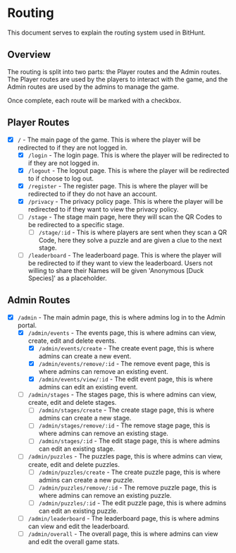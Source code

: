 # Routing

This document serves to explain the routing system used in BitHunt.

## Overview

The routing is split into two parts: the Player routes and the Admin routes. The Player routes are used by the players to interact with the game, and the Admin routes are used by the admins to manage the game.

Once complete, each route will be marked with a checkbox.

## Player Routes

- [x] `/` - The main page of the game. This is where the player will be redirected to if they are not logged in.
  - [x] `/login` - The login page. This is where the player will be redirected to if they are not logged in.
  - [x] `/logout` - The logout page. This is where the player will be redirected to if choose to log out.
  - [x] `/register` - The register page. This is where the player will be redirected to if they do not have an account.
  - [x] `/privacy` - The privacy policy page. This is where the player will be redirected to if they want to view the privacy policy.
  - [ ] `/stage` - The stage main page, here they will scan the QR Codes to be redirected to a specific stage.
    - [ ] `/stage/:id` - This is where players are sent when they scan a QR Code, here they solve a puzzle and are given a clue to the next stage.
  - [ ] `/leaderboard` - The leaderboard page. This is where the player will be redirected to if they want to view the leaderboard. Users not willing to share their Names will be given 'Anonymous [Duck Species]' as a placeholder.

## Admin Routes

- [x] `/admin` - The main admin page, this is where admins log in to the Admin portal.
  - [x] `/admin/events` - The events page, this is where admins can view, create, edit and delete events.
    - [x] `/admin/events/create` - The create event page, this is where admins can create a new event.
    - [x] `/admin/events/remove/:id` - The remove event page, this is where admins can remove an existing event.
    - [x] `/admin/events/view/:id` - The edit event page, this is where admins can edit an existing event.
  - [ ] `/admin/stages` - The stages page, this is where admins can view, create, edit and delete stages.
    - [ ] `/admin/stages/create` - The create stage page, this is where admins can create a new stage.
    - [ ] `/admin/stages/remove/:id` - The remove stage page, this is where admins can remove an existing stage.
    - [ ] `/admin/stages/:id` - The edit stage page, this is where admins can edit an existing stage.
  - [ ] `/admin/puzzles` - The puzzles page, this is where admins can view, create, edit and delete puzzles.
    - [ ] `/admin/puzzles/create` - The create puzzle page, this is where admins can create a new puzzle.
    - [ ] `/admin/puzzles/remove/:id` - The remove puzzle page, this is where admins can remove an existing puzzle.
    - [ ] `/admin/puzzles/:id` - The edit puzzle page, this is where admins can edit an existing puzzle.
  - [ ] `/admin/leaderboard` - The leaderboard page, this is where admins can view and edit the leaderboard.
  - [ ] `/admin/overall` - The overall page, this is where admins can view and edit the overall game stats.
